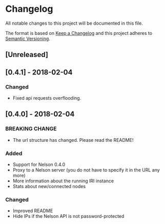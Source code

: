 # Changelog
All notable changes to this project will be documented in this file.

The format is based on [Keep a Changelog](http://keepachangelog.com/en/1.0.0/)
and this project adheres to [Semantic Versioning](http://semver.org/spec/v2.0.0.html).

## [Unreleased]

## [0.4.1] - 2018-02-04

### Changed
- Fixed api requests overflooding.

## [0.4.0] - 2018-02-04

### BREAKING CHANGE
- The url structure has changed. Please read the README!

### Added
- Support for Nelson 0.4.0
- Proxy to a Nelson server (you do not have to specify it in the URL any more)
- More information about the running IRI instance
- Stats about new/connected nodes

### Changed
- Improved README
- Hide IPs if the Nelson API is not password-protected